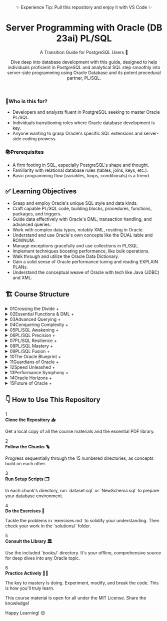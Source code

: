 <head>
    <link rel="stylesheet" href="./styles/core.css">
    <link rel="preconnect" href="https://fonts.googleapis.com">
    <link rel="preconnect" href="https://fonts.gstatic.com" crossorigin>
    <link href="https://fonts.googleapis.com/css2?family=Fira+Code&family=Lato:wght@400;900&family=Roboto:ital,wght@0,400;1,400&display=swap" rel="stylesheet">
</head>
<body>
<div class="main-container">
    <!-- HERO SECTION -->
    <header class="hero-section">
        <p class="experience-tip">✨ Experience Tip: Pull this repository and enjoy it with VS Code ✨</p>
        <h1>Server Programming with Oracle (DB 23ai) PL/SQL</h1>
        <p class="subtitle">A Transition Guide for PostgreSQL Users 🚀</p>
        <p>Dive deep into database development with this guide, designed to help individuals proficient in PostgreSQL and analytical SQL step smoothly into server-side programming using Oracle Database and its potent procedural partner, PL/SQL.</p>
    </header>
    <!-- INFO GRID -->
    <section class="info-grid">
        <div class="info-card">
            <h3><span class="icon">🤔</span>Who is this for?</h3>
            <ul>
                <li>Developers and analysts fluent in PostgreSQL seeking to master Oracle PL/SQL.</li>
                <li>Individuals transitioning roles where Oracle database development is key.</li>
                <li>Anyone wanting to grasp Oracle's specific SQL extensions and server-side coding prowess.</li>
            </ul>
        </div>
        <div class="info-card">
            <h3><span class="icon">📚</span>Prerequisites</h3>
            <ul>
                <li>A firm footing in SQL, especially PostgreSQL's shape and thought.</li>
                <li>Familiarity with relational database rules (tables, joins, keys, etc.).</li>
                <li>Basic programming flow (variables, loops, conditionals) is a friend.</li>
            </ul>
        </div>
    </section>
    <!-- LEARNING OBJECTIVES -->
    <section>
        <h2 class="grid-header">✅ Learning Objectives</h2>
        <div class="feature-list-container">
            <ul>
                <li>Grasp and employ Oracle's unique SQL style and data kinds.</li>
                <li>Craft capable PL/SQL code, building blocks, procedures, functions, packages, and triggers.</li>
                <li>Guide data effectively with Oracle's DML, transaction handling, and advanced queries.</li>
                <li>Work with complex data types, notably XML, residing in Oracle.</li>
                <li>Understand and use Oracle's own concepts like the DUAL table and ROWNUM.</li>
                <li>Manage exceptions gracefully and use collections in PL/SQL.</li>
                <li>Implement techniques boosting performance, like bulk operations.</li>
                <li>Walk through and utilize the Oracle Data Dictionary.</li>
                <li>Gain a solid sense of Oracle performance tuning and reading EXPLAIN PLANs.</li>
                <li>Understand the conceptual weave of Oracle with tech like Java (JDBC) and XML.</li>
            </ul>
        </div>
    </section>
    <!-- COURSE STRUCTURE -->
    <section>
        <h2 class="grid-header">🏗️ Course Structure</h2>
        <div class="accordion">
            <!-- Chunk 1-4 -->
            <details class="accordion-item">
                <summary class="accordion-header">
                    <span class="accordion-title"><span class="chunk-number">01</span>Crossing the Divide</span>
                    <span class="accordion-icon">+</span>
                </summary>
                <div class="accordion-body">
                    <span class="parent-category">ORACLE SQL & BRIDGING FROM POSTGRESQL</span>
                    <p>Here, we step across, finding Oracle's SQL voice for those who know PostgreSQL best.</p>
                    <h4>Categories to be Studied:</h4>
                    <ul>
                        <li>Key Differences & Core Syntax</li>
                        <li>Data Types <i>(Oracle Specific)</i>: VARCHAR2, NUMBER, DATE, TIMESTAMPs</li>
                        <li>DUAL Table <i>(Oracle Specific)</i></li>
                        <li>NULL Handling: NVL, NVL2, COALESCE</li>
                        <li>Conditional Expressions: DECODE, CASE</li>
                        <li>ROWNUM Pseudo-column <i>(Oracle Specific)</i></li>
                    </ul>
                </div>
            </details>
            <details class="accordion-item">
                <summary class="accordion-header">
                    <span class="accordion-title"><span class="chunk-number">02</span>Essential Functions & DML</span>
                    <span class="accordion-icon">+</span>
                </summary>
                <div class="accordion-body">
                     <span class="parent-category">ORACLE SQL & BRIDGING FROM POSTGRESQL</span>
                    <p>Unlock key Oracle functions and master the foundational dance of Data Manipulation Language (DML).</p>
                    <h4>Categories to be Studied:</h4>
                    <ul>
                        <li>Date Functions: SYSDATE, TO_DATE, ADD_MONTHS, etc.</li>
                        <li>String Functions</li>
                        <li>Set Operators: MINUS</li>
                        <li>DML & Transaction Control: INSERT, UPDATE, DELETE, COMMIT, ROLLBACK</li>
                    </ul>
                </div>
            </details>
            <details class="accordion-item">
                <summary class="accordion-header">
                    <span class="accordion-title"><span class="chunk-number">03</span>Advanced Querying</span>
                    <span class="accordion-icon">+</span>
                </summary>
                <div class="accordion-body">
                     <span class="parent-category">ORACLE SQL & BRIDGING FROM POSTGRESQL</span>
                    <p>Ascend to advanced querying heights, tackling complex data patterns with Oracle's unique tools. 🏔️</p>
                    <h4>Categories to be Studied:</h4>
                    <ul>
                        <li>Hierarchical Queries <i>(Oracle Specific - Very Important)</i>: CONNECT BY, LEVEL, PRIOR</li>
                        <li>Analytic (Window) Functions: RANK, DENSE_RANK, LAG, LEAD</li>
                        <li>MERGE statement <i>(Oracle Specific)</i></li>
                    </ul>
                </div>
            </details>
            <details class="accordion-item">
                <summary class="accordion-header">
                    <span class="accordion-title"><span class="chunk-number">04</span>Conquering Complexity</span>
                    <span class="accordion-icon">+</span>
                </summary>
                <div class="accordion-body">
                     <span class="parent-category">ORACLE SQL & BRIDGING FROM POSTGRESQL</span>
                    <p>Face the challenge of intricate data forms like XML and JSON, vital for systems like Flexcube, exploring Oracle's modern touch.</p>
                    <h4>Categories to be Studied:</h4>
                    <ul>
                        <li>Large Objects: CLOB, BLOB</li>
                        <li>XMLTYPE Data Type: Storage and Querying</li>
                        <li>JSON Data Type: Native Storage and Querying</li>
                        <li><b>Oracle 23ai Features</b>: JSON Relational Duality Views ✨, JSON Binary Type 💾</li>
                    </ul>
                </div>
            </details>
            <!-- Chunk 5-9 -->
            <details class="accordion-item">
                <summary class="accordion-header">
                    <span class="accordion-title"><span class="chunk-number">05</span>PL/SQL Awakening</span>
                    <span class="accordion-icon">+</span>
                </summary>
                <div class="accordion-body">
                    <span class="parent-category">PL/SQL: ORACLE'S PROCEDURAL POWERHOUSE</span>
                    <p>Awaken your inner Oracle programmer. This chunk lays the ground for PL/SQL, from block shape to basic flow, introducing a new 23ai speed boost.</p>
                    <h4>Categories to be Studied:</h4>
                    <ul>
                        <li>PL/SQL Block Structure: DECLARE, BEGIN, EXCEPTION, END</li>
                        <li>Variables & Constants: %TYPE, %ROWTYPE</li>
                        <li>Control Flow: IF, CASE, LOOPs</li>
                        <li>SQL within PL/SQL</li>
                        <li><b>Oracle 23ai Feature</b>: SQL Transpiler for optimization ⏩</li>
                    </ul>
                    <h4>Essential Reading:</h4>
                    <ul class="book-list">
                        <li><a href="books/oracle-database-pl-sql-language-reference/database-pl-sql-language-reference.pdf"><strong>Oracle® Database PL/SQL Language Reference</strong></a><span class="relevance">The core guide for PL/SQL syntax, block structure, and control flow.</span></li>
                        <li><a href="books/oracle-database-23ai-new-features-guide/oracle-database-23ai-new-features-guide.pdf"><strong>Oracle Database 23ai New Features Guide</strong></a><span class="relevance">Details the new SQL Transpiler feature.</span></li>
                    </ul>
                </div>
            </details>
            <details class="accordion-item">
                <summary class="accordion-header">
                    <span class="accordion-title"><span class="chunk-number">06</span>PL/SQL Precision</span>
                    <span class="accordion-icon">+</span>
                </summary>
                <div class="accordion-body">
                    <span class="parent-category">PL/SQL: ORACLE'S PROCEDURAL POWERHOUSE</span>
                    <p>Gain precision with PL/SQL cursors for fetching data and shaping reusable code blocks with procedures and functions.</p>
                    <h4>Categories to be Studied:</h4>
                    <ul>
                        <li>Cursors: Implicit, Explicit, Cursor FOR loops</li>
                        <li>Stored Procedures & Functions: Syntax, Parameter Modes (IN, OUT, IN OUT)</li>
                    </ul>
                    <h4>Essential Reading:</h4>
                    <ul class="book-list">
                        <li><a href="books/oracle-database-pl-sql-language-reference/database-pl-sql-language-reference.pdf"><strong>Oracle® Database PL/SQL Language Reference</strong></a><span class="relevance">The definitive reference for cursors and subprogram definitions.</span></li>
                        <li><a href="books/database-development-guide/database-development-guide.pdf"><strong>Oracle® Database Development Guide</strong></a><span class="relevance">Provides practical context and design patterns for procedures and functions.</span></li>
                    </ul>
                </div>
            </details>
            <details class="accordion-item">
                <summary class="accordion-header">
                    <span class="accordion-title"><span class="chunk-number">07</span>PL/SQL Resilience</span>
                    <span class="accordion-icon">+</span>
                </summary>
                <div class="accordion-body">
                    <span class="parent-category">PL/SQL: ORACLE'S PROCEDURAL POWERHOUSE</span>
                    <p>Build resilience in your code! Organize with packages, handle errors surely, and automate actions with triggers.🛡️</p>
                    <h4>Categories to be Studied:</h4>
                    <ul>
                        <li>Packages: Specification & Body, Overloading</li>
                        <li>Exception Handling: Predefined, User-defined, SQLCODE, SQLERRM</li>
                        <li>Triggers: DML Triggers, :NEW & :OLD qualifiers</li>
                    </ul>
                    <h4>Essential Reading:</h4>
                    <ul class="book-list">
                        <li><a href="books/oracle-database-pl-sql-language-reference/database-pl-sql-language-reference.pdf"><strong>Oracle® Database PL/SQL Language Reference</strong></a><span class="relevance">The complete guide to packages, exception handling syntax, and trigger creation.</span></li>
                    </ul>
                </div>
            </details>
            <details class="accordion-item">
                <summary class="accordion-header">
                    <span class="accordion-title"><span class="chunk-number">08</span>PL/SQL Mastery</span>
                    <span class="accordion-icon">+</span>
                </summary>
                <div class="accordion-body">
                    <span class="parent-category">PL/SQL: ORACLE'S PROCEDURAL POWERHOUSE</span>
                    <p>Master powerful PL/SQL moves! Handle complex data bunches and make things fly with bulk actions and dynamic SQL, key for big systems like Flexcube. 💪</p>
                    <h4>Categories to be Studied:</h4>
                    <ul>
                        <li>Collections & Records: Associative Arrays, Nested Tables, Varrays</li>
                        <li>Bulk Operations for Performance: BULK COLLECT, FORALL</li>
                        <li>Dynamic SQL: EXECUTE IMMEDIATE</li>
                    </ul>
                    <h4>Essential Reading:</h4>
                    <ul class="book-list">
                        <li><a href="books/oracle-database-pl-sql-language-reference/database-pl-sql-language-reference.pdf"><strong>Oracle® Database PL/SQL Language Reference</strong></a><span class="relevance">Your primary source for advanced data structures and high-performance PL/SQL techniques.</span></li>
                    </ul>
                </div>
            </details>
            <details class="accordion-item">
                <summary class="accordion-header">
                    <span class="accordion-title"><span class="chunk-number">09</span>PL/SQL Fusion</span>
                    <span class="accordion-icon">+</span>
                </summary>
                <div class="accordion-body">
                    <span class="parent-category">PL/SQL: ORACLE'S PROCEDURAL POWERHOUSE</span>
                    <p>Experience PL/SQL fusion! Explore standard packages for common tasks and see JavaScript step in as a code buddy in Oracle 23ai. 🤝</p>
                    <h4>Categories to be Studied:</h4>
                    <ul>
                        <li>Built-in Packages: DBMS_LOB, DBMS_XMLGEN, UTL_FILE, DBMS_AQ</li>
                        <li><b>Oracle 23ai Feature</b>: JavaScript Stored Procedures 🌐</li>
                    </ul>
                    <h4>Essential Reading:</h4>
                    <ul class="book-list">
                        <li><a href="books/database-pl-sql-packages-and-types-reference/database-pl-sql-packages-and-types-reference.pdf"><strong>Oracle® Database PL/SQL Packages and Types Reference</strong></a><span class="relevance">The encyclopedia for all `DBMS_` and `UTL_` packages.</span></li>
                        <li><a href="books/oracle-database-javascript-developers-guide/oracle-database-javascript-developers-guide.pdf"><strong>Oracle Database JavaScript Developer's Guide</strong></a><span class="relevance">The key guide for integrating JavaScript into the Oracle database.</span></li>
                    </ul>
                </div>
            </details>
            <!-- Chunk 10-13 -->
            <details class="accordion-item">
                <summary class="accordion-header">
                    <span class="accordion-title"><span class="chunk-number">10</span>The Oracle Blueprint</span>
                    <span class="accordion-icon">+</span>
                </summary>
                <div class="accordion-body">
                    <span class="parent-category">ESSENTIAL ORACLE DATABASE CONCEPTS</span>
                    <p>Get the Oracle blueprint in your mind! This chunk brings vital database ideas for a consulting path – structure, data map, and fresh 23ai touches for schema and data. 🏛️</p>
                    <h4>Categories to be Studied:</h4>
                    <ul>
                        <li>Data Dictionary & Metadata Views: USER_, ALL_, DBA_</li>
                        <li>Schema Objects Overview: Tables, Views, Indexes, Sequences</li>
                        <li>Concurrency Control (MVCC) & Transaction Management</li>
                        <li><b>Oracle 23ai Features</b>: Usage Domains 🎯, Annotations ✍️, Wide Tables ↔️</li>
                    </ul>
                    <h4>Essential Reading:</h4>
                    <ul class="book-list">
                        <li><a href="books/database-concepts/database-concepts.pdf"><strong>Oracle® Database Concepts</strong></a><span class="relevance">Foundational knowledge on Oracle's architecture.</span></li>
                        <li><a href="books/database-reference/database-reference.pdf"><strong>Oracle® Database Reference</strong></a><span class="relevance">The source of truth for all Data Dictionary views.</span></li>
                    </ul>
                </div>
            </details>
            <details class="accordion-item">
                <summary class="accordion-header">
                    <span class="accordion-title"><span class="chunk-number">11</span>Guardians of Oracle</span>
                    <span class="accordion-icon">+</span>
                </summary>
                <div class="accordion-body">
                    <span class="parent-category">ESSENTIAL ORACLE DATABASE CONCEPTS</span>
                    <p>Stand guardian over your data! This chunk highlights database safety rules and new Oracle 23ai security shields, crucial for keeping sensitive info and systems safe. 🔒🛡️</p>
                    <h4>Categories to be Studied:</h4>
                    <ul>
                        <li><b>Oracle 23ai Feature</b>: SQL Firewall 🔥</li>
                        <li><b>Oracle 23ai Feature</b>: Column-Level Auditing 🕵️ & Data Redaction 🎭</li>
                        <li><b>Oracle 23ai Feature</b>: Multicloud Authentication ☁️🔑</li>
                        <li><b>Oracle 23ai Feature</b>: Schema Privileges ✅</li>
                    </ul>
                    <h4>Essential Reading:</h4>
                    <ul class="book-list">
                        <li><a href="books/database-security-guide/database-security-guide.pdf"><strong>Oracle® Database Security Guide</strong></a><span class="relevance">The primary source for all security-related features.</span></li>
                        <li><a href="books/oracle-database-sql-firewall-users-guide/oracle-database-sql-firewall-users-guide.pdf"><strong>Oracle Database SQL Firewall User's Guide</strong></a><span class="relevance">A deep dive into the powerful new SQL Firewall.</span></li>
                    </ul>
                </div>
            </details>
            <details class="accordion-item">
                <summary class="accordion-header">
                    <span class="accordion-title"><span class="chunk-number">12</span>Speed Unleashed</span>
                    <span class="accordion-icon">+</span>
                </summary>
                <div class="accordion-body">
                    <span class="parent-category">ORACLE PERFORMANCE & OPTIMIZATION BASICS</span>
                    <p>Unleash speed! This chunk digs into Oracle indexing tactics and how to peek into query speed using `EXPLAIN PLAN`, vital for making database work flow fast. 🏎️💨</p>
                    <h4>Categories to be Studied:</h4>
                    <ul>
                        <li>Indexing in Oracle: B-Tree, Bitmap, Function-Based, Composite</li>
                        <li>Understanding Oracle’s EXPLAIN PLAN: Generating & Interpreting</li>
                    </ul>
                    <h4>Essential Reading:</h4>
                    <ul class="book-list">
                        <li><a href="books/sql-tuning-guide/sql-tuning-guide.pdf"><strong>Oracle® Database SQL Tuning Guide</strong></a><span class="relevance">The go-to guide for understanding query optimization and execution plans.</span></li>
                        <li><a href="books/database-concepts/database-concepts.pdf"><strong>Oracle® Database Concepts</strong></a><span class="relevance">Explains the fundamental concepts behind different index types.</span></li>
                    </ul>
                </div>
            </details>
            <details class="accordion-item">
                <summary class="accordion-header">
                    <span class="accordion-title"><span class="chunk-number">13</span>Performance Symphony</span>
                    <span class="accordion-icon">+</span>
                </summary>
                <div class="accordion-body">
                    <span class="parent-category">ORACLE PERFORMANCE & OPTIMIZATION BASICS</span>
                    <p>Conduct a performance symphony! This chunk explores deeper query tuning, touching on optimizer hints and managing table stats, plus new 23ai speed gains. 🎼📈</p>
                    <h4>Categories to be Studied:</h4>
                    <ul>
                        <li>Basic Query Tuning: SARGable predicates, join efficiency</li>
                        <li>Optimizer Hints: Awareness and cautious use</li>
                        <li>Table Statistics & DBMS_STATS</li>
                        <li><b>Oracle 23ai Features</b>: Real-Time SQL Plan Management 🚦, SQL Analysis Report 🩺</li>
                    </ul>
                    <h4>Essential Reading:</h4>
                    <ul class="book-list">
                        <li><a href="books/sql-tuning-guide/sql-tuning-guide.pdf"><strong>Oracle® Database SQL Tuning Guide</strong></a><span class="relevance">The main source for advanced tuning, hints, and statistics management.</span></li>
                        <li><a href="books/database-pl-sql-packages-and-types-reference/database-pl-sql-packages-and-types-reference.pdf"><strong>Oracle® Database PL/SQL Packages and Types Reference</strong></a><span class="relevance">Details the `DBMS_STATS` package for statistics gathering.</span></li>
                    </ul>
                </div>
            </details>
            <!-- Chunk 14-15 -->
            <details class="accordion-item">
                <summary class="accordion-header">
                    <span class="accordion-title"><span class="chunk-number">14</span>Oracle Horizons</span>
                    <span class="accordion-icon">+</span>
                </summary>
                <div class="accordion-body">
                    <span class="parent-category">(CONCEPTUAL) ORACLE & INTERFACING TECHNOLOGIES</span>
                    <p>Look to Oracle's horizons! This chunk explores how Oracle links with tech like Java and XML, message systems, and new 23ai bits making connections shine brighter. ✨🔗</p>
                    <h4>Categories to be Studied:</h4>
                    <ul>
                        <li>Oracle & Java Connectivity (JDBC)</li>
                        <li>Oracle & XML Processing</li>
                        <li>Oracle Advanced Queuing (AQ) & JMS</li>
                        <li><b>Oracle 23ai Features</b>: Enhanced Connection Pooling 🏊‍♂️, Async Pipelining 📊, OpenTelemetry 🔭</li>
                    </ul>
                     <h4>Essential Reading:</h4>
                    <ul class="book-list">
                        <li><a href="books/jdbc-developers-guide/jdbc-developers-guide.pdf"><strong>Oracle® Database JDBC Developer's Guide</strong></a><span class="relevance">Essential for understanding Java-to-Oracle connectivity.</span></li>
                        <li><a href="books/database-transactional-event-queues-and-advanced-queuing-users-guide/database-transactional-event-queues-and-advanced-queuing-users-guide.pdf"><strong>Oracle ... Advanced Queuing User's Guide</strong></a><span class="relevance">The core document for understanding Oracle's messaging system.</span></li>
                        <li><a href="books/universal-connection-pool-developers-guide/universal-connection-pool-developers-guide.pdf"><strong>Oracle® Universal Connection Pool Developer's Guide</strong></a><span class="relevance">Key for understanding modern connection pooling features.</span></li>
                    </ul>
                </div>
            </details>
            <details class="accordion-item">
                <summary class="accordion-header">
                    <span class="accordion-title"><span class="chunk-number">15</span>Future of Oracle</span>
                    <span class="accordion-icon">+</span>
                </summary>
                <div class="accordion-body">
                    <span class="parent-category">ORACLE SQL & BRIDGING FROM POSTGRESQL</span>
                    <p>Peek into Oracle's future! This chunk shines solely on the vibrant new SQL features arriving in Oracle 23ai, showing Oracle's path towards modern, sharper SQL power. ⭐🔮</p>
                    <h4>New SQL Features in 23ai to be Studied:</h4>
                    <ul>
                        <li>Boolean Data Type ✅❌</li>
                        <li>Direct Joins for UPDATE/DELETE ➡️</li>
                        <li>GROUP BY Column Alias 🔡</li>
                        <li>IF [NOT] EXISTS for DDL 🚦</li>
                        <li>SELECT without FROM Clause ✨</li>
                        <li>Table Value Constructor 🛠️</li>
                    </ul>
                    <h4>Essential Reading:</h4>
                    <ul class="book-list">
                        <li><a href="books/oracle-database-23ai-new-features-guide/oracle-database-23ai-new-features-guide.pdf"><strong>Oracle Database 23ai New Features Guide</strong></a><span class="relevance">The first and most vital source for all new SQL power in Oracle 23ai.</span></li>
                        <li><a href="books/sql-language-reference/sql-language-reference.pdf"><strong>Oracle® Database SQL Language Reference</strong></a><span class="relevance">The definitive reference where these new features will be fully documented.</span></li>
                    </ul>
                </div>
            </details>
        </div>
    </section>
    <!-- HOW TO USE -->
    <section>
        <h2 class="grid-header">👇 How to Use This Repository</h2>
        <div class="how-to-guide">
            <div class="steps-container">
                <div class="step">
                    <div class="step-number">1</div>
                    <div class="step-content">
                        <strong>Clone the Repository 📥</strong>
                        <p>Get a local copy of all the course materials and the essential PDF library.</p>
                    </div>
                </div>
                <div class="step">
                    <div class="step-number">2</div>
                    <div class="step-content">
                        <strong>Follow the Chunks 🪜</strong>
                        <p>Progress sequentially through the 15 numbered directories, as concepts build on each other.</p>
                    </div>
                </div>
                <div class="step">
                    <div class="step-number">3</div>
                    <div class="step-content">
                        <strong>Run Setup Scripts 🗂️</strong>
                        <p>In each chunk's directory, run `dataset.sql` or `NewSchema.sql` to prepare your database environment.</p>
                    </div>
                </div>
                <div class="step">
                    <div class="step-number">4</div>
                    <div class="step-content">
                        <strong>Do the Exercises 💪</strong>
                        <p>Tackle the problems in `exercises.md` to solidify your understanding. Then check your work in the `solutions/` folder.</p>
                    </div>
                </div>
                <div class="step">
                    <div class="step-number">5</div>
                    <div class="step-content">
                        <strong>Consult the Library 🏛️</strong>
                        <p>Use the included `books/` directory. It's your offline, comprehensive source for deep dives into any Oracle topic.</p>
                    </div>
                </div>
                <div class="step">
                    <div class="step-number">6</div>
                    <div class="step-content">
                        <strong>Practice Actively 🏃‍♂️</strong>
                        <p>The key to mastery is doing. Experiment, modify, and break the code. This is how you'll truly learn.</p>
                    </div>
                </div>
            </div>
        </div>
    </section>
    <!-- FOOTER -->
    <footer class="site-footer">
        <p>This course material is open for all under the MIT License. Share the knowledge!</p>
        <p>Happy Learning! 😊</p>
    </footer>
</div>
</body>